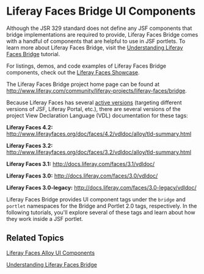 # Liferay Faces Bridge UI Components [](id=liferay-faces-bridge-ui-components)

Although the JSR 329 standard does not define any JSF components that bridge
implementations are required to provide, Liferay Faces Bridge comes with a
handful of components that are helpful to use in JSF portlets. To learn
more about Liferay Faces Bridge, visit the [Understanding Liferay Faces Bridge](/develop/tutorials/-/knowledge_base/6-2/understanding-liferay-faces-bridge)
tutorial.

For listings, demos, and code examples of Liferay Faces Bridge components, check
out the [Liferay Faces Showcase](www.liferayfaces.org). 

The Liferay Faces Bridge project home page can be found at
<http://www.liferay.com/community/liferay-projects/liferay-faces/bridge>. 

Because Liferay Faces has several [active versions](http://www.liferay.com/documentation/liferay-portal/6.2/development/-/ai/liferay-faces-version-scheme-liferay-portal-6-2-dev-guide-04-en)
(targeting different versions of JSF, Liferay Portal, etc.), there are several
versions of the project View Declaration Language (VDL) documentation for these
tags: 

**Liferay Faces 4.2:** <http://www.liferayfaces.org/doc/faces/4.2/vdldoc/alloy/tld-summary.html> 

**Liferay Faces 3.2:** <http://www.liferayfaces.org/doc/faces/3.2/vdldoc/alloy/tld-summary.html> 

**Liferay Faces 3.1:** <http://docs.liferay.com/faces/3.1/vdldoc/> 

**Liferay Faces 3.0:** <http://docs.liferay.com/faces/3.0/vdldoc/> 

**Liferay Faces 3.0-legacy:** <http://docs.liferay.com/faces/3.0-legacy/vdldoc/> 

Liferay Faces Bridge provides UI component tags under the `bridge` and `portlet`
namespaces for the Bridge and Portlet 2.0 tags, respectively. In the following
tutorials, you'll explore several of these tags and learn about how they work
inside a JSF portlet. 

## Related Topics [](id=related-topics)

[Liferay Faces Alloy UI Components](/develop/tutorials/-/knowledge_base/6-2/liferay-faces-alloy-ui-components)

[Understanding Liferay Faces Bridge](/develop/tutorials/-/knowledge_base/6-2/understanding-liferay-faces-bridge)
